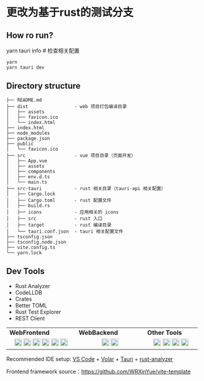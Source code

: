 # 更改为基于rust的测试分支

## How ro run?

yarn tauri info # 检查相关配置

~~~
yarn
yarn tauri dev
~~~

## Directory structure

~~~text
├── README.md
├── dist                 - web 项目打包编译目录
│   ├── assets
│   ├── favicon.ico
│   └── index.html
├── index.html         
├── node_modules
├── package.json
├── public
│   └── favicon.ico
├── src                  - vue 项目目录（页面开发）
│   ├── App.vue
│   ├── assets
│   ├── components
│   ├── env.d.ts
│   └── main.ts
├── src-tauri            - rust 相关目录（tauri-api 相关配置）
│   ├── Cargo.lock
│   ├── Cargo.toml       - rust 配置文件
│   ├── build.rs
│   ├── icons            - 应用相关的 icons
│   ├── src              - rust 入口
│   ├── target           - rust 编译目录
│   └── tauri.conf.json  - tauri 相关配置文件
├── tsconfig.json
├── tsconfig.node.json
├── vite.config.ts
└── yarn.lock
~~~

## Dev Tools

* Rust Analyzer
* CodeLLDB
* Crates
* Better TOML
* Rust Test Explorer
* REST Client


<div align="center" style="witdh:100%"> 
  <table>
    <tr>
      <td valign="center" width="100px"><b>WebFrontend<b></td>
      <td valign="center" width="100px"><b>WebBackend<b></td>
      <td valign="center" width="100px"><b>Other Tools<b></td>
    </tr>
    <tr>
      <td valign="center" align="center" width="300px">
        <img height="20" src="https://img.shields.io/badge/vuejs-%2335495e.svg?style=for-the-badge&logo=vuedotjs&logoColor=%234FC08D" alt="Vue.js" />
        <img height="20" src="https://img.shields.io/badge/vite-%23646CFF.svg?style=for-the-badge&logo=vite&logoColor=white" alt="Vite" />
        <img height="20" src="https://img.shields.io/badge/netlify-%23000000.svg?style=for-the-badge&logo=netlify&logoColor=#00C7B7" alt="Netlify" />
        <img height="20" src="https://img.shields.io/badge/unocss-333333.svg?style=for-the-badge&logo=unocss&logoColor=white" alt="UnoCSS" />
        <img height="20" src="https://img.shields.io/badge/typescript-%23007ACC.svg?style=for-the-badge&logo=typescript&logoColor=white" alt="TypeScript" />
        <img height="20" src="https://img.shields.io/badge/SASS-hotpink.svg?style=for-the-badge&logo=SASS&logoColor=white" alt="SASS" />
      </td>      
      <td valign="center" align="center" width="300px">
        <img height="20" src="https://img.shields.io/badge/tauri-%2324C8DB.svg?style=for-the-badge&logo=tauri&logoColor=%23FFFFFF" alt="blender" />
        <img height="20" src="https://img.shields.io/badge/Rust-000000?style=for-the-badge&logo=rust&logoColor=white" alt="Rust" />
      </td>
      <td valign="center" align="center" width="300px">
        <img height="20" src="https://img.shields.io/badge/eslint-3A33D1?style=for-the-badge&logo=eslint&logoColor=white" alt="Eslint" />
        <img height="20" src="https://img.shields.io/badge/prettier-1A2C34?style=for-the-badge&logo=prettier&logoColor=F7BA3E" alt="Eslint" />
        <img height="20" src="https://img.shields.io/badge/Node.js-43853D?style=for-the-badge&logo=node.js&logoColor=white" alt="node" />
        <img height="20" src="https://img.shields.io/badge/yarn-%232C8EBB.svg?style=for-the-badge&logo=yarn&logoColor=white" alt="Yarn" />
      </td>
    </tr>
  </table>
</div>

Recommended IDE setup: [VS Code](https://code.visualstudio.com/) + [Volar](https://marketplace.visualstudio.com/items?itemName=Vue.volar) + [Tauri](https://marketplace.visualstudio.com/items?itemName=tauri-apps.tauri-vscode) + [rust-analyzer](https://marketplace.visualstudio.com/items?itemName=rust-lang.rust-analyzer)

Frontend framework source：https://github.com/WRXinYue/vite-template


